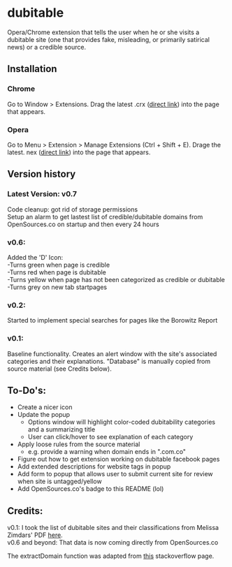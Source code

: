 # dubitable
Opera/Chrome extension that tells the user when he or she visits a dubitable site (one that provides fake, misleading, or primarily satirical news) or a credible source.

## Installation
### Chrome
Go to Window > Extensions.  Drag the latest .crx ([direct link](https://github.com/jonathanreyes/dubitable/blob/master/Chrome/dubitable_v0_7.crx?raw=true)) into the page that appears.

### Opera
Go to Menu > Extension > Manage Extensions (Ctrl + Shift + E). Drage the latest. nex ([direct link](https://github.com/jonathanreyes/dubitable/blob/master/Opera/dubitable_v0_7.nex?raw=true)) into the page that appears.

## Version history
### Latest Version: v0.7 <br />
Code cleanup: got rid of storage permissions <br />
Setup an alarm to get lastest list of credible/dubitable domains from OpenSources.co on startup and then every 24 hours <br />

### v0.6: <br />
Added the 'D' Icon: <br />
  -Turns green when page is credible <br />
  -Turns red when page is dubitable <br />
  -Turns yellow when page has not been categorized as credible or dubitable <br />
  -Turns grey on new tab startpages <br />

### v0.2: <br />
Started to implement special searches for pages like the Borowitz Report

### v0.1: <br />
Baseline functionality. Creates an alert window with the site's associated categories and their explanations. "Database" is manually copied from source material (see Credits below).

## To-Do's: <br />
* Create a nicer icon
* Update the popup
  * Options window will highlight color-coded dubitability categories and a summarizing title
  * User can click/hover to see explanation of each category
* Apply loose rules from the source material
  * e.g. provide a warning when domain ends in ".com.co"
* Figure out how to get extension working on dubitable facebook pages
* Add extended descriptions for website tags in popup
* Add form to popup that allows user to submit current site for review when site is untagged/yellow
* Add OpenSources.co's badge to this README (lol)

## Credits: <br />
v0.1: I took the list of dubitable sites and their classifications from Melissa Zimdars' PDF [here](https://d279m997dpfwgl.cloudfront.net/wp/2016/11/Resource-False-Misleading-Clickbait-y-and-Satirical-“News”-Sources-1.pdf). <br />
v0.6 and beyond: That data is now coming directly from OpenSources.co

The extractDomain function was adapted from [this](https://stackoverflow.com/questions/8498592/extract-root-domain-name-from-string) stackoverflow page.
